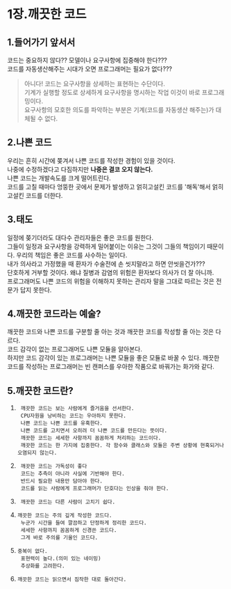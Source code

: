# 1장.깨끗한 코드

## 1.들어가기 앞서서
코드는 중요하지 않다?? 모델이나 요구사항에 집중해야 한다???    
코드를 자동생산해주는 시대가 오면 프로그래머는 필요가 없다???

> 아니다! 코드는 요구사항을 상세하는 표현하는 수단이다.     
> 기계가 실행할 정도로 상세하게 요구사항을 명시하는 작업 이것이 바로 프로그래밍이다.      
> 요구사항의 모호한 의도를 파악하는 부분은 기계(코드를 자동생산 해주는)가 대체될 수 없다.

    
## 2.나쁜 코드
우리는 흔히 시간에 쫒겨서 나쁜 코드를 작성한 경험이 있을 것이다.     
나중에 수정하겠다고 다짐하지만 __나중은 결코 오지 않는다.__     
나쁜 코드는 개발속도를 크게 떨어트린다.    
 코드를 고칠 때마다 엉뚱한 곳에서 문제가 발생하고 얽히고설킨 코드를 '해독'해서 얽히고설킨 코드를 더한다.

## 3.태도
일정에 쫒기더라도 대다수 관리자들은 좋은 코드를 원한다.    
그들이 일정과 요구사항을 강력하게 밀어붙이는 이유는 그것이 그들의 책임이기 때문이다.
우리의 책임은 좋은 코드를 사수하는 일이다.     
내가 의사라고 가정했을 때 환자가 수술전에 손 씻지말라고 하면 안씻을건가???    
단호하게 거부할 것이다. 왜냐 질병과 감염의 위험은 환자보다 의사가 더 잘 아니까.    
프로그래머도 나쁜 코드의 위험을 이해하지 못하는 관리자 말을 그대로 따르는 것은 전문가 답지 못한다.
 
## 4.깨끗한 코드라는 예술?
깨끗한 코드와 나쁜 코드를 구분할 줄 아는 것과 깨끗한 코드를 작성할 줄 아는 것은 다르다.      
코드 감각이 없는 프로그래머도 나쁜 모듈을 알아본다.      
하지만 코드 감각이 있는 프로그래머는 나쁜 모듈을 좋은 모듈로 바꿀 수 있다.
깨끗한 코드를 작성하는 프로그래머는 빈 캔퍼스를 우아한 작품으로 바꿔가는 화가와 같다.

## 5.깨끗한 코드란?

1. ```
    깨끗한 코드는 보는 사람에게 즐거움을 선서한다.     
    CPU자원을 낭비하는 코드는 우아하지 못한다.    
    나쁜 코드는 나쁜 코드를 유혹한다.    
    나쁜 코드를 고치면서 오히려 더 나쁜 코드를 만든다는 뜻이다.   
    깨끗한 코드는 세세한 사항까지 꼼꼼하게 처리하는 코드이다.  
    깨끗한 코드는 한 가지에 집중한다. 각 함수와 클래스와 모듈은 주변 상황에 현혹되거나 오염되지 않는다.
    ```
2. ```
    깨끗한 코드는 가독성이 좋다    
    코드는 추측이 아니라 사실에 기반해야 한다.   
    반드시 필요한 내용만 담아야 한다.   
    코드를 읽는 사람에게 프로그래머가 단호다는 인상을 줘야 한다.
    ```
3. ``` 
    깨끗한 코드는 다른 사람이 고치기 쉽다.
    ```
4. ``` 
   깨끗한 코드는 주의 깊게 작성한 코드다.  
    누군가 시간을 들여 깔끔하고 단정하게 정리한 코드다.    
    세세한 사항까지 꼼꼼하게 신경쓴 코드다.
    그게 바로 주의를 기울인 코드다.
    ```
5. ``` 
   중복이 없다.
    표현력이 높다.(의미 있는 네이밍)
    추상화를 고려한다.
    ```
6. ``` 
   깨끗한 코드는 읽으면서 짐작한 대로 돌아간다.   
   ```
   